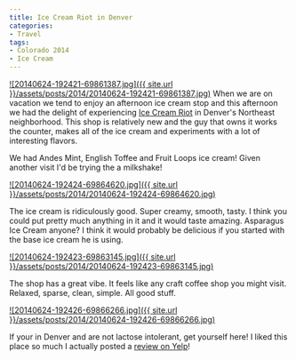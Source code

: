 ```yaml
---
title: Ice Cream Riot in Denver
categories:
- Travel
tags:
- Colorado 2014
- Ice Cream
---
```


[![20140624-192421-69861387.jpg]({{ site.url }}/assets/posts/2014/20140624-192421-69861387.jpg)](http://thingelstad.com/s/ice-cream-riot-in-denver/20140624-192421-69861387-jpg/img)
When we are on vacation we tend to enjoy an afternoon ice cream stop and this afternoon we had the delight of experiencing [Ice Cream Riot](http://www.yelp.com/biz/ice-cream-riot-denver-2) in Denver's Northeast neighborhood. This shop is relatively new and the guy that owns it works the counter, makes all of the ice cream and experiments with a lot of interesting flavors.

We had Andes Mint, English Toffee and Fruit Loops ice cream! Given another visit I'd be trying the a milkshake!

[![20140624-192424-69864620.jpg]({{ site.url }}/assets/posts/2014/20140624-192424-69864620.jpg)](http://thingelstad.com/s/ice-cream-riot-in-denver/20140624-192424-69864620-jpg/img)

The ice cream is ridiculously good. Super creamy, smooth, tasty. I think you could put pretty much anything in it and it would taste amazing. Asparagus Ice Cream anyone? I think it would probably be delicious if you started with the base ice cream he is using.

[![20140624-192423-69863145.jpg]({{ site.url }}/assets/posts/2014/20140624-192423-69863145.jpg)](http://thingelstad.com/s/ice-cream-riot-in-denver/20140624-192423-69863145-jpg/img)

The shop has a great vibe. It feels like any craft coffee shop you might visit. Relaxed, sparse, clean, simple. All good stuff.

[![20140624-192426-69866266.jpg]({{ site.url }}/assets/posts/2014/20140624-192426-69866266.jpg)](http://thingelstad.com/s/ice-cream-riot-in-denver/20140624-192426-69866266-jpg/img)

If your in Denver and are not lactose intolerant, get yourself here! I liked this place so much I actually posted a [review on Yelp](http://www.yelp.com/biz/ice-cream-riot-denver-2?hrid=G5rwTBixdq6ZfoB_X2xF3Q)!
